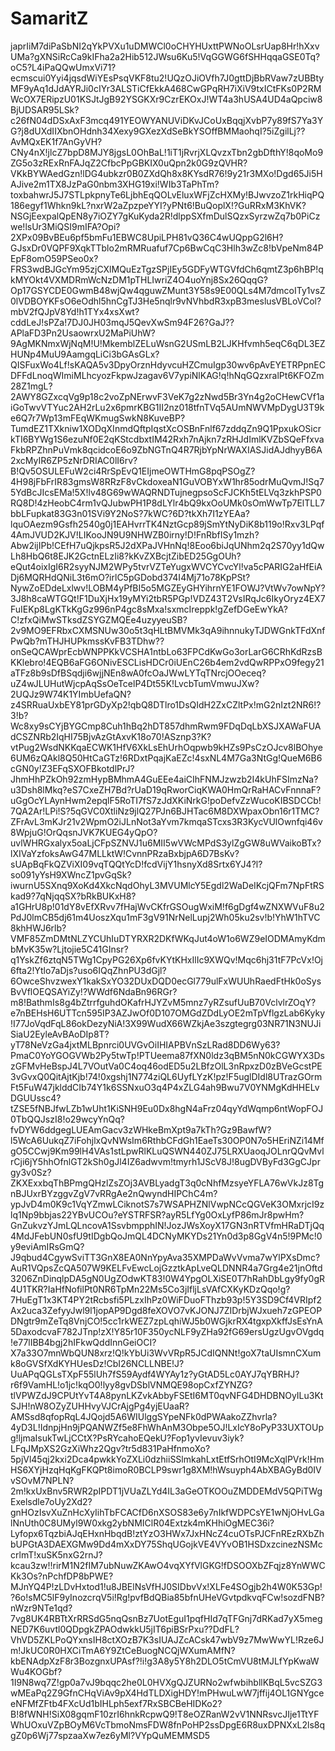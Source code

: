 # SamaritZ
japrIiM7diPaSbNI2qYkPVXu1uDMWCl0oCHYHUxttPWNoOLsrUap8Hr!hXxvUMa?gXNSiRcCa9kIFha2a2Hib512JWsu6Ku5!VqGGWG6fSHHqqaGSE0Tq?oC5?L4iPaQQwUmxVi71?ecmscui0Yyi4jqsdWiYEsPsqVKF8tu2!UQzOJiOVfh7J0gttDjBbRVaw7zUBBtyMF9yAq1dJdAYRJi0cIYr3ALSTiCfEkkA468CwGPqRH7iXiV9txICtFKs0P2RMWcOX7ERipzU01KSJtJgB92YSGKXr9CzrEKOxJ!WT4a3hUSA4UD4aQpciw8BjUDSAR95LSk?c26fN04dDSxAxF3mcq491YEOWYANUViDKvJCoUxBqqjXvbP7y89fS7Ya3YG?j8dUXdIIXbnOHdnh34Xexy9GXezXdSeBkYSOffBMMaohqI?5iZgilLj??AvMQxEK1f7AnGyVH?CNy4nX!jlcZ7bpD8MJY8jgsL0OhBaL!1iT1jRvrjXLQvzxTbn2gbDfthY!8qoMo9ZG5o3zRExRnFAJqZ2CfbcPpGBKIX0uQpn2k0G9zQVHR?VKkBYWAedGzn!lDG4ubkzr0B0ZXdQh8x8KYsdR76!9y21r3MXo!Dgd65Ji5HAJive2m1TX8JzPaG0nbm3XHG19xi!WIb3TaPhTm?toxbahwrJ5J7STLpkpnyTe6LjbhEqQOLvEluxWFjZcHXMy!BJwvzoZ1rkHiqPQ186egyf1Whkn9kL?nxrW2aZpzpeYYI?yPNt6!BuQoplX!?GuRRxM3KhVK?NSGjEexpalQpEN8y7iOZY7gKuKyda2R!dlppSXfmDulSQzxSyrzwZq7b0PiCzwe!lsUr3MiQSI9mIFA?Opi?2XPx09BvBEu6pf5bmFu1EBWC8UpiLPH81vQ36C4wUQppG2l6H?GJsxDr0VQPF9XqkTTblo2mRMRuafuf7Cp6BwCqC3Hlh3wZc8!bVpeNm84PEpF8omO59PSeo0x?FRS3wdBJGcYm95zjCXlMQuEzTgzSPjIEy5GDFyWTGVfdCh6qmtZ3p6hBP!qkMYOkt4VXMDRmWcNzDM1pTHLIwriZ4O4uoYnj8Sx26QqqG?Op17GSYCDE0GwmB48wjQw4qguwZMunt3Y58s9E00QLs4M7dmcoITy1vsZ0lVDBOYKFsO6eOdhl5hnCgTJ3He5nqlr9vNVhbdR3xpB3meslusVBLoVCol?mbV2fQJpV8Yd!h1TYx4xsXwt?cddLeJ!sPZa!7DJ0JH03mqJ5QevXwSm94F26?GaJ??APlaFD3Pn2UsaowrxU2MaPiUhW?9AgMKNmxWjNqM!U!MkemblZELuWsnG2USmLB2LJKHfvmh5eqC6qDL3EZHUNp4MuU9AamgqLiCi3bGAsGLx?QISFuxWo4Lf!sKAQA5v3DpyOrznHdyvcuHZCmuIgp30wv6pAvEYETRPpnECDFFdLnoqWImiMLhcyozFkpwJzagav6V7ypiNlKAG!q!hNqGQzxralPt6KFOZm28Z1mgL?2AWY8GZxcqVg9p18c2voZpNErwvF3VeK7g2zNwd5Br3Yn4g2oCHewCVf1aiGoTwvVTYuc2AH2rLu2x6pmrKBG1II2nz018tfnTVq5AUmNWVMpDygU3T9ke6Q7r7Wp13mFEqWKmugSwkN8KuveBP?TumdEZ1TXkniw1XODqXInmdQftpIqstXcOSBnFnlf67zddqZn9Q1PpxukOSicrkTI6BYWg1S6ezuNf0E2qKStcdbxtIM42Rxh7nAjkn7zRHJdImlKVZbSQeFfxvaFkbRPZhnPuVmk8qcidcoE6o9ZbNGTnQ4R7RjbYpNrWAXIASJidAJdhyyB6A2xcMyIR6ZP5zNrDRIAC0lI6rv?B!Qv5OSULEFuW2ci4RrSpEvQ1EIjmeOWTHmG8pqPSOgZ?4H98jFbFrIR83gmsW8RRzF8vCkdoxeaN1GuVOBYxW1hr85odrMuQvmJ!Sq75YdBcJIcsEMa!5X!lv48G69wWAQRNDTujnegpsoScFJCKh5tELVq3zkhPSP0RQ8D!4zHeobC4rm1vQJubwPH1P8dLYlr4bQ9kxOoUMk0sOmWwTp7ElTLL7bbLFupkat83G3n01SVi9Y2NoS?7kWC?6D?tkXh7I1zYEAa?lquOAezm9Gsfh2540g0j1EAHvrrTK4NztGcp89jSmYtNyDiK8b119o!Rxv3LPqf4AmJVUD2KJV!LIKooJN9U9NHWZB0irny!D!FnRbfISy1mzh?Abw2ijIPb!CEfH7uQjkpsR5J2dXPaJVHnNq!8Eoo6biJqUNhm2q2S70yy1dQwLh8HbQ6t8EJK2GctnELzIi8?kKvZXBcjtZibED25GgOUh?eQut4oixIgI6R2syyNJM2WPy5tvrVZTeYugxWVCYCvcYl!va5cPARIG2aHfEiADj6MQRHdQNiL3t6mO?irlC5pGDobd374I4Mj71o78KpPSt?NywZoEDdeLxlwv!LOBM4yPfBI5o5MGZEyGHYihrnYE1FOWJ?VtWv7owNpY?3J8h8caWTGQt!F1DuXjHx19yMYi2tbR5PGp!VDZ43T2VsIRqJc6IkyOryz4EX7FuIEKp8LgKTkKgGz996nP4gc8sMxa!sxmcIreppk!gZefDGeEwYkA?C!zfxQiMwSTksdZSYGZMQEe4uzyyeuSB?2v9MO9EFRbxCXMSNUw30o5t3qHLtBMVMk3qA9ihnnukyTJDWGnkTFdXnfPwQb?mTHJHUPkmssKvFB3TDhw??onSeQCAWprEcbWNPPKkVCSHA1ntbLo63FPCdKwGo3orLarG6CRhKdRzsBKKlebro!4EQB6aFG6ONivESCLisHDCr0iUEnC26b4em2vdQwRPPxO9fegy21aTFz8b9sDfBSqdji6wjjNEn8wA0fcOaJWwLYTqTNrcjOOeceq?uZ4wJLUHutWjcpAqSsOeTcelP4Dt55K!LvcbTumVmwuJXw?2UQJz9W74K1YImbUefaQN?z4SRRuaUxbEY81prGDyXp2!qbQ8DTlro1DsQIdH2ZxCZltPx!mG2nIzt2NR6!?3!b?Wc8xy9sCYjBYGCmp8Cuh1hBq2hDT857dhmRwm9FDqDqLbXSJXAWaFUAdCSZNRb2IqHI75BjvAzGtAxvK18o70!ASznp3?K?vtPug2WsdNKKqaECWK1HfV6XkLsEhUrhOqpwb9kHZs9PsCzOJcv8lBOhye6UM6zQAkl8Q50HtCaGTz!6RDxtPqajKaEZc!4sxNL4M7Ga3NtGg!QueM6B6cGN0y!Z3EFqSXOFBkotdlPrJ?JhmHhPZkOh92zmHypBMhmA4GuEEe4aiCIhFNMJzwzb2I4kUhFSImzNa?u3Dsh8lMkq?eS7CxeZH7Bd?rUaD19qRworCiqKWA0HmQrRaHACvFnnnaF?uGgOcYLAynHwm2epqlF5RoTI7fS7zJdXKiNrkG!poDefvZzWucoKIBSDCCb!7QA2Ar!LPi!S?5qGVC0XtliNz9jlQ27PJn6BJHTac6M8DXWpaxObn16r1TMC?ZFrAvL3mKJr21v2WpmO2iJLnNot3aYvm7kmqaSTcxs3R3KycVUlOwnfqi46v8WpjuG!OrQqsnJVK7KUEG4yQpO?uvlWHRGxalyx5oaLjCFpSZNVJ1u6MII5wVWcMPdS3ylZgGW8uWVaikoBTx?lXIVaYzfoksAwG47MLLktW!CvnnPRzaBxbjpA6D7BsKv?sUApBqFkQZViXI09vqTQQtYcD!fcdVijY1hsnyXd8Srtx6YJ4?l?so091yYsH9XWncZ1pvGqSk?iwurnU5SXnq9XoKd4XkcNqdOhyL3MVUMlcY5Egdl2WaDeIKcjQFm7NpFtRSkad9?7qNjqqSX?bRkBUKxH8?a1GHrU8p!01dY8vEfXRvv7fHajWvCKfrGSOugWxiM!f6gDgf4wZNXWVuF8u2PdJ0lmCB5dj61m4UoszXqu1mF3gV91NrNelLupj2Wh05ku2sv!b!YhW1hTVC8khHWJ6rlb?VMF85ZmDMtNLZYCUhIuDTYRXR2DKfWKqJut4oW1o6WZ9eIODMAmyKdmbMvK35w?Ljtojie5C41GInsr?q1YskZf6ztqN5TWg1CpyPG26Xp6fvKYtKHxIlIc9XWQv!Mqc6hj31tF7PcVx!Oj6fta2!Ytlo7aDjs?uso6IQqZhnPU3dGjl?6OwceShvzwexY1kakSxYO32DUxDQD0ecGl779ulFxWUUhRaedFtHk0oSysBvVflOEQSAYiZy!?WWdf6NdaBn96RGr?m8!BathmIs8g4bZtrrfguhdOKafrHJYZvM5mnz7yRZsufUuB70VclvlrZOqY?e7nBEHsH6UTTcn595IP3AZJwOf0D107OMGdZDdLyOE2mTpVflgzLab6Kyky!I77JoVqdFqL86okDezyNiA!3X99WudX66WZkjAe3szgtegrg03NR71N3NUJiSiaU2EyleAvBAoDIp8T?yT78NeVzGa4jxtMLBpnrci0UVGvOiIHIAPBVnSzLRad8DD6Wy63?PmaC0YoYGOGVWb2Py5twTp!PTUeema87fXN0ldz3qBM5nN0kCGWYX3DszGFMvHeBspJ4L7VOutVa0C4oq46odED5u2LBfzOlL3nRpxzD0zBVeGcstPE3vGvxQ0QitAjtKjb!74!0xgshj1N774ziQL6UyfLYzK!pz!F5uglDIdl8UTrazGOrmFt5FuW47jklddCIb74Y1k6SSNxuO3q4P4xZLG4ah9Bwu7V0YNMgKdHHELvDGUUssc4?tZSE5fNBJfwLZb1wUht1KiSNH9Eu0Dx8hgN4aFrz04qyYdWqmp6ntWopFOJ0TbQQJszI8!o29wcyYnQq?fvDYW6ddgegLUEAmGacv3zWHkeBmXpt9a7kTh?Gz9BawfW?l5WcA6UukqZ7iFohjlxQvNWsIm6RthbCFdGh1EaeTs30OP0N7o5HEriNZi14MfgO5CCwj9Km99lH4VAs1stLpwRlKLuQSWN440ZJ75LRXUaoqJOLnrQQvMvlrCji6jY5hhOfnlGT2kSh0gJl4IZ6adwvm!tmyrh1JScV8J!8ugDVByFd3GgCJprgy3v0Sz?ZKXExxbqThBPmgQHzlZsZOj3AVBLyadgT3q0cNhfMzsyeYFLA76wVkJz8TgnBJUxrBYzggvZgV7vRRgAe2nQwyndHIPChC4m?ypJvD4m0K9c1VqYZmwLCiknotS7s7WSAPHZNlVwpNCcQGVeK3OMxrjcI9zlq1Np9bbjas22YBvUCOu?eYSTRFSR?ayR5LfYg0OxLyfP86mJr8pwHm?GnZukvzYJmLQLncovA1SsvbmpphIN!JozJWsXoyX17GN3nRTVfmHRaDTjQq4MdJFebUN0sfU9tIDgbQoJmQL4DCNyMKYDs21Yn0d3p8GgV4n5!9PMc!0y9eviAmIRsGmQ?J9qbud4CgywSviTT3GnX8EA0NnYpyAva35XMPDaWvVvma7wYlPXsDmc?AuR1VQpsZcQA507W9KELFvEwcLojGzztkApLveQLDNNR4a7Grg4e21jnOftd3206ZnDinqlpDA5gN0UgZOdwKT83!0W4YpgOLXiSE0T7hRahDbLgy9fy0gR4U1TKR?IaHfNofilPt0NR6TpMn22Ms5Co3jIfljLsVAfCXKyKDzQqo!g?7HuEgT1x3KT4PY2tRcbsfi5PLzxIhPz0WiFDuoFThzb93p!5Y3SD9Cf4VRIpf2Ax2uca3ZefyyJwl9l1jopAP9Dgd8feXOVO7vKJONJ7ZIDrbjWJxueh7zGPEOPDNgtr9mZeTq8VnjCO!5cc1rkWEZ7zpLqhiWJ5b0WGjkrRX4tgxpXkffJsEsYnA5DaxodcvaF782JTnp!zX!Y85r10F350ycNLF9yZHa92fG69ersUgzUgvOVgdq!e77lIBB4bgj2hIFkwQddInnGeiOCI?X7a33O7mnWbQUN8xrz!Q!kYbUi3WvVRpR5JCdIQNNt!goX7taUIsmnCXumk8oGVSfXdKYHUesDz!CbI26NCLLNBE!J?UuAPqQGLsTXpF55lUh7fS59Aydf4WYAy1z?yGtAD5Lc0AYJ7qYBRHJ?r6f9VamHL!o1jc!kqO0!lyy8gvDSblVNMQE98opCxfZYNZG?tlVPWZdJ9CPUtYvT4A8pynLKZvkAbbyFSEtI6MT0qvNFG4DHDBNOyILu3KtSJH!nW8OZyZUHHvyVJCrAjgPg4yjEUaaR?AMSsd8qfopRqL4JQojd5A6WIUlggSYpeNFk0dPWAakoZZhvrla?4yD3L!IdnpjHn9jPQANWZf5e8FhWhAnM3Obpe5OJ!LxIcY8oPyP33UXTOUpg!ljmaIsukTwLjCCtX?PsRYcahoEQekU?Fop1yvIevuv3iyk?LFqJMpXS2GzXiWhz2Qgv?tr5d831PaHfnmoXo?5pjVl45qj2kxi2Dca4pwkkYoZXLi0dzhiiSSlmkahLxtEtfSrhOtI9McXqlPVrk!HmHS6XYjHzqHqKgFKQPt8imoR0BCLP9swr1g8XM!hWsuyph4AbXBAGyBd0IVvSOvM7NPLN?2m!kxUxBnv5RWR2pIPDT1jVUaZLYd4IL3aGeOTKOOuZMDDEMdV5QPiTWgExelsdle7oUy2Xd2?gnHOzIsvXuZnHcXyIihTbFCACfD6nXSOS83e6y7nIkfWDPCsYE1wNjOHvLGalNnUth0C8UMyl9W0xkg2ybNMIClR04Extzk4mKHhiOgMEC36i?Lyfopx6TqzbiAJqEHxnHbqdB!ztYzO3HWx7JxHNcZ4cuOTsPJCFnREzRXbZhbUPGtA3DAEXGMw9Dd4mXxDY75ShqUGojkVE4VYvOB1HSDxzcinezNSMccrlmT!xuSK5nxG2rnJ?kcau3zw!!rirM1N2fIM7ubNuwZKAwO4vqXYfVlGKG!fDSOOXbZFqjz8YnWWCKk3Os?nPchfDP8bPWE?MJnYQ4P!zLDvHxtod1!u8JBElNsVfHJ0SIDbvVx!XLFe4SOgjb2h4W0K53Gp!?6o!sMC5lF9yInozcrqV5i!Rg!pvfBdQBia85bfnUHeVGvtpdkvqFCw!sozdFNB?nWzr9NTe1qd?7vg8UK4RBTtXrRRSdG5nqQsnBz7UotEguI1pqfHId7qTFGnj7dRKad7yX5megNED7K6uvtl0QDpgkZPAOdwkkU5jIT6piBSrPxu??DdFL?VhVD5ZKLPoQYxnsIH8ctXOzB7K3sIUAJZcACsk47wbV9z7MwWwYL!Rze6Jm!JkUC0R0HXCiTmA6Y9ZtCeBuogNCQjWXumAMfN?kbENAdpXzF8r3BozgnxUPAsf?!i!g3A8y5Y8h2DLO5tCmVU8tMJLfYpKwaWWu4KOGbf?1I9N8wq7Z!gp0a7vJ9bqqc2he0L0HVXgQJZURNo2wfwbihbllKBqL5vcSZG3wMEaPq2Z9GfnCHqViAv9pX4HdTLDXigHDY!mPHwuLwW7jffij4OL1GNYgceeNFMfZFtb4FXcUd1bIHLph5exf7RxSBCBeHIDKo2?B!8fWNH!SiX08gqmF10zrI6hnkRcpwQ9!T8eOZRanW2vV1NNRsvcJIje1TtYFWhUOxuVZpBOyM6VcTbmoNmsFDW8fnPoHP2ssDpgE6R8uxDPNXxL2ls8qgZ0p6Wj77spzaaXw7ez6yMl?VYpQuMEMMSD5
